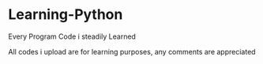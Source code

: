 # Learning-Python
Every Program Code i steadily Learned 

All codes i upload are for learning purposes, any comments are appreciated 

